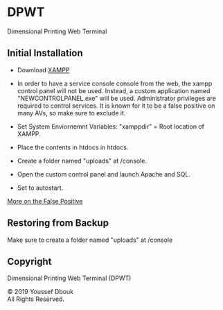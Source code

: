 # DPWT

Dimensional Printing Web Terminal

## Initial Installation

- Download [XAMPP](https://www.apachefriends.org)
  
- In order to have a service console console from the web, the xampp control panel will not be used. Instead, a custom application named "NEWCONTROLPANEL.exe" will be used. Administrator privileges are required to control services. It is known for it to be a false positive on many AVs, so make sure to exclude it.
  
- Set System Enviornemnt Variables: "xamppdir" = Root location of XAMPP.

- Place the contents in htdocs in htdocs.

- Create a folder named "uploads" at /console.

- Open the custom control panel and launch Apache and SQL.

- Set to autostart.


[More on the False Positive](https://forums.malwarebytes.com/topic/187305-bat-to-exe-converter-files-detected-as-false-positives)

## Restoring from Backup

Make sure to create a folder named "uploads" at /console


## Copyright
Dimensional Printing Web Terminal (DPWT)

© 2019  Youssef Dbouk\
All Rights Reserved.
